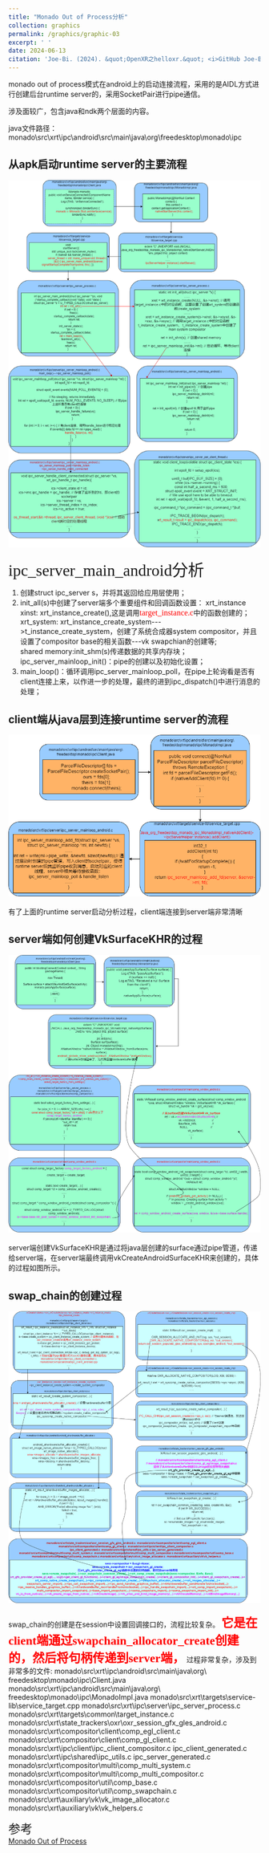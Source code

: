 ```yaml
---
title: "Monado Out of Process分析"
collection: graphics
permalink: /graphics/graphic-03
excerpt: ' '
date: 2024-06-13
citation: 'Joe-Bi. (2024). &quot;OpenXR之helloxr.&quot; <i>GitHub Joe-Bi of Bugs</i>'
---
```

   

monado out of process模式在android上的启动连接流程，采用的是AIDL方式进行创建后台runtime server的，采用SocketPair进行pipe通信。

涉及面较广，包含java和ndk两个层面的内容。

java文件路径：monado\src\xrt\ipc\android\src\main\java\org\freedesktop\monado\ipc

## 从apk启动runtime server的主要流程


<div  align="center">
<img src="../images/outprocess-server-drawio.png"/>
</div>
<br />
<font face="黑体" size=6>ipc_server_main_android分析</font>   

1. 创建struct ipc_server s，并将其返回给应用层使用；  
2. init_all(s)中创建了server端多个重要组件和回调函数设置：
    xrt_instance xinst: xrt_instance_create(),这是调用<font face="黑体" color="red" size=3>target_instance.c</font>中的函数创建的；  
    xrt_system: xrt_instance_create_system--->t_instance_create_system，创建了系统合成器system compositor，并且设置了compositor base的相关函数---vk swapchian的创建等;  
    shared memory:init_shm(s)传递数据的共享内存块；  
    ipc_server_mainloop_init()：pipe的创建以及初始化设置；  
3. main_loop()：循环调用ipc_server_mainloop_poll，在pipe上轮询看是否有client连接上来，以作进一步的处理，最终的进到ipc_dispatch()中进行消息的处理；  


## client端从java层到连接runtime server的流程

<div  align="center">
<img src="../images/client-to-server-drawio.png"/>
</div>
<br />
有了上面的runtime server启动分析过程，client端连接到server端非常清晰

## server端如何创建VkSurfaceKHR的过程

<div  align="center">
<img src="../images/Surface-2-VkSurfaceKHR-drawio.png"/>
</div>
<br />
server端创建VkSurfaceKHR是通过将java层创建的surface通过pipe管道，传递给server端，在server端最终调用vkCreateAndroidSurfaceKHR来创建的，具体的过程如图所示。

## swap_chain的创建过程

<div  align="center">
<img src="../images/create-swapchain-drawio.png"/>
</div>
<br />
swap_chain的创建是在session中设置回调接口的，流程比较复杂。  
<font face="黑体" color="red" size=5><b>它是在client端通过swapchain_allocator_create创建的，然后将句柄传递到server端，</b></font>  
过程非常复杂，涉及到非常多的文件:   
monado\src\xrt\ipc\android\src\main\java\org\
freedesktop\monado\ipc\Client.java 
monado\src\xrt\ipc\android\src\main\java\org\
freedesktop\monado\ipc\MonadoImpl.java
monado\src\xrt\targets\service-lib\service_target.cpp
monado\src\xrt\ipc\server\ipc_server_process.c
monado\src\xrt\targets\common\target_instance.c
monado\src\xrt\state_trackers\oxr\oxr_session_gfx_gles_android.c  monado\src\xrt\compositor\client\comp_egl_client.c
monado\src\xrt\compositor\client\comp_gl_client.c  monado\src\xrt\ipc\client\ipc_client_compositor.c 
ipc_client_generated.c  monado\src\xrt\ipc\shared\ipc_utils.c ipc_server_generated.c
monado\src\xrt\compositor\multi\comp_multi_system.c  monado\src\xrt\compositor\multi\comp_multi_compositor.c monado\src\xrt\compositor\util\comp_base.c
monado\src\xrt\compositor\util\comp_swapchain.c monado\src\xrt\auxiliary\vk\vk_image_allocator.c  monado\src\xrt\auxiliary\vk\vk_helpers.c


<font face="黑体" size=5>参考</font>  
[Monado Out of Process](http://dogee.tech/2022-04-10_Moando%20Out%20of%20Process%E6%B5%81%E7%A8%8B%E5%88%86%E6%9E%90.html)


